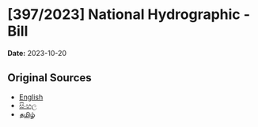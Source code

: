 # [397/2023] National Hydrographic - Bill

**Date:** 2023-10-20

## Original Sources

- [English](https://documents.gov.lk/view/bills/2023/10/397-2023_E.pdf)
- [සිංහල](https://documents.gov.lk/view/bills/2023/10/397-2023_S.pdf)
- [தமிழ்](https://documents.gov.lk/view/bills/2023/10/397-2023_T.pdf)
